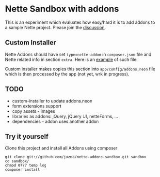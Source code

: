# Nette Sandbox with addons

This is an experiment which evaluates how easy/hard it is to add addons to a sample Nette project.
Please join the [discussion](http://forum.nette.org/cs/10875-nette-addons-konvence-a-architektura-aplikace).



## Custom Installer

Nette Addons should have set `type=nette-addon` in `composer.json` file and Nette related info in section `extra`.
Here is an [example](https://github.com/juzna/kdyby-CurlExtension/blob/juznovo/composer.json) of such file.

Custom installer makes copies this section into `app/config/addons.neon` file which is then processed by the app (not yet, wrk in progress).



## TODO
- custom-installer to update addons.neon
- form extensions support
- copy assets - images
- libraries as addons: jQuery, jQuery UI, netteForms, ...
- dependencies - addon uses another addon



## Try it yourself

Clone this project and install all Addons using composer

```
git clone git://github.com/juzna/nette-addons-sandbox.git sandbox
cd sandbox/
chmod 0777 temp log
composer install
```
